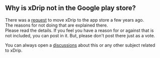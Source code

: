## Why is xDrip not in the Google play store?  
  
There was a [request](https://github.com/NightscoutFoundation/xDrip/issues/693) to move xDrip to the app store a few years ago.  
The reasons for not doing that are explained there.  
Please read the details.  If you feel you have a reason for or against that is not included, you can post in it.  But, please don't post there just as a vote.  

You can always open a [discussions](https://github.com/NightscoutFoundation/xDrip/discussions) about this or any other subject related to xDrip.  
